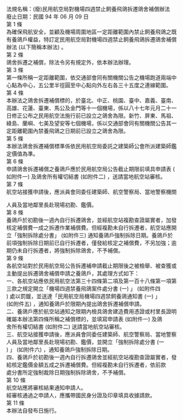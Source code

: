 法規名稱：(廢)民用航空局對機場四週禁止飼養飛鴿拆遷鴿舍補償辦法  
廢止日期：民國 94 年 06 月 09 日  
第 1 條  
為確保飛航安全，並顧及機場周圍地區一定距離範圍內禁止飼養飛鴿之既  
有養鴿戶權益，特訂定民用航空局對機場四週禁止飼養飛鴿拆遷鴿舍補償  
辦法 (以下簡稱本辦法) 。  
第 2 條  
鴿舍拆遷之補償，除法令另有規定外，依本辦法辦理。  
第 3 條  
第一條所稱一定距離範圍，依交通部會同有關機關公告之機場跑道兩端中  
心點為中心，五公里半徑圓至中心點向外左右各三十五度之連線範圍。  
第 4 條  
本辦法之鴿舍拆遷補償標的，於臺北、中正、桃園、臺中、嘉義、臺南、  
高雄、花蓮、臺東、馬公及金門等十一個機場，係以八十七年元月二十一  
日修正公布之民用航空法施行前已設立之鴿舍為限。新竹、屏東、馬祖、  
綠島、蘭嶼、七美及望安等七個機場，係以交通部會同有關機關公告其一  
定距離範圍內禁養飛鴿之日期前已設立之鴿舍為限。  
第 5 條  
本辦法鴿舍拆遷補償標準係依民用航空局委託之建築師公會所派建築師鑑  
定價值為準。  
第 6 條  
申請鴿舍拆遷補償之養鴿戶應於民用航空局公告截止期限前填具申請表 (  
如附件一) 及鴿舍所有權切結書 (如附件二) ，送請當地航空站審核。  
第 7 條  
航空站接獲申請後，應派員會同委任建築師、航空警察局、當地警察機關  


人員及當地鄰里長赴現場初勘、鑑價。  
第 8 條  
養鴿戶於初勘後一週內自行拆遷鴿舍，並經航空站複勘查證屬實者，加發  
核定補償費一成之拆遷作業補償費。但經複勘未自行拆遷者，航空站應開  
立「強制拆除處分書」 (如附件三) 通知養鴿戶強制拆除日期。養鴿戶於  
前項強制拆除日期前已自行拆遷者，僅發給核定之補償費，不另加強；逾  
期仍未自行拆遷者，將強制拆除鴿舍，不予補償。  
第 9 條  
各航空站對於民用航空局公告拆遷補申請截止期限後之被檢舉、被查獲或  
主動提出拆遷鴿舍補償申請之養鴿戶，其處理方式如下：  
一、各航空站應依民用航空法第三十四條第二項及第一百十八條第一項第  
三款之規定開立「機場四週禁養飛鴿案件處分書 (一) 」 (如附件四  
) 處以罰鍰，並送達「民用航空局機場四週禁飼養鴿通知書 (一) 」  
(如附件五) ，通知養鴿戶於限期內提出鴿舍拆遷補償申請。  
二、養鴿戶應於航空站通知之限期內檢具鴿舍建造費用憑證或村里長證明  
確屬本辦法第四條所稱之補償標的，並填寫申請表 (如附件一) 及鴿  
舍所有權切結書 (如附件二) 送請當地航空站審核。  
三、航空站接獲申請後，應派員會同委任建築師、航空警察局、當地警察  
人員及當地鄰里長赴現場初勘、鑑價，並開立「強制拆除處分書 (一  
) 」 (如附件六) ，通知養鴿戶強制拆除日期。  
四、養鴿戶於初勘後一週內自行拆遷鴿舍並經航空站複勘查證屬實者，發  
給核定鑑價金額五成之拆遷補償費。但經複勘未自行拆遷者，依前款  
處分書所定強制裁除日期強制拆除鴿舍，不予補償。  
第 10 條  
航空站應將審核結果通知申請人。  
經審核通過之申請人，應攜帶國民身分證及印章填具收據請款。  
第 11 條  
本辦法自發布日施行。  


